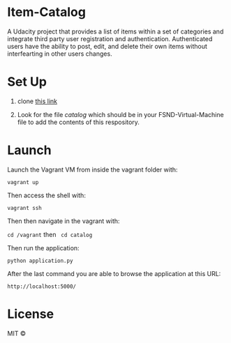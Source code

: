 # Item-Catalog
A Udacity project that provides a list of items within a set of categories and integrate third party user registration and authentication. Authenticated users have the ability to post, edit, and delete their own items without interfearting in other users changes.
# Set Up

1. clone [this link](https://github.com/udacity/fullstack-nanodegree-vm)

2. Look for the file *catalog* which should be in your FSND-Virtual-Machine file to add the contents of this respository.

# Launch

Launch the Vagrant VM from inside the vagrant folder with:

`vagrant up`

Then access the shell with:

`vagrant ssh`

Then then navigate in the vagrant with:

`cd /vagrant` then ` cd catalog`

Then run the application:

`python application.py`

After the last command you are able to browse the application at this URL:

`http://localhost:5000/`

# License 

MIT ©
